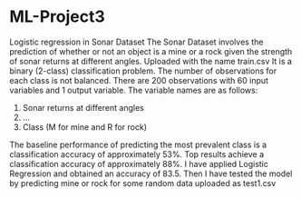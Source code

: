 # ML-Project3
Logistic regression in Sonar Dataset
The Sonar Dataset involves the prediction of whether or not an object is a mine or a rock given the strength of sonar returns at different angles. Uploaded with the name train.csv
It is a binary (2-class) classification problem. The number of observations for each class is not balanced. There are 200 observations with 60 input variables and 1 output variable. The variable names are as follows:
1. Sonar returns at different angles
2. ...
3. Class (M for mine and R for rock)

The baseline performance of predicting the most prevalent class is a classification accuracy of approximately 53%. Top results achieve a classification accuracy of approximately 88%.
I have applied Logistic Regression and obtained an accuracy of 83.5.
Then I have tested the model by predicting mine or rock for some random data uploaded as test1.csv
